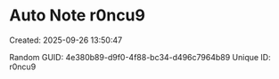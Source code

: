 ﻿# Auto Note r0ncu9
Created: 2025-09-26 13:50:47

Random GUID: 4e380b89-d9f0-4f88-bc34-d496c7964b89
Unique ID: r0ncu9
